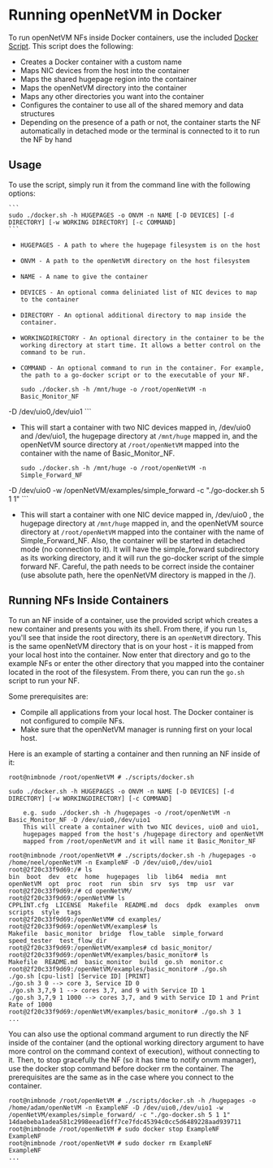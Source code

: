 Running openNetVM in Docker
==

To run openNetVM NFs inside Docker containers, use the
included [Docker Script][docker]. This script does the following:

  - Creates a Docker container with a custom name
  - Maps NIC devices from the host into the container
  - Maps the shared hugepage region into the container
  - Maps the openNetVM directory into the container
  - Maps any other directories you want into the container
  - Configures the container to use all of the shared memory and data
    structures
  - Depending on the presence of a path or not, the container starts the NF
    automatically in detached mode or the terminal is connected to it to
    run the NF by hand

Usage
--

To use the script, simply run it from the command line with the
following options:

    ```
    sudo ./docker.sh -h HUGEPAGES -o ONVM -n NAME [-D DEVICES] [-d DIRECTORY] [-w WORKING DIRECTORY] [-c COMMAND]
    ```

  - `HUGEPAGES - A path to where the hugepage filesystem is on the host`
  - `ONVM - A path to the openNetVM directory on the host filesystem`
  - `NAME - A name to give the container`
  - `DEVICES - An optional comma deliniated list of NIC devices to map to the
    container`
  - `DIRECTORY - An optional additional directory to map inside the container.`
  - `WORKINGDIRECTORY - An optional directory in the container to be the working
     directory at start time. It allows a better control on the command to be run.`
  - `COMMAND - An optional command to run in the container. For example,
     the path to a go-docker script or to the executable of your NF.`

    ```
    sudo ./docker.sh -h /mnt/huge -o /root/openNetVM -n Basic_Monitor_NF
-D /dev/uio0,/dev/uio1
    ```

  - This will start a container with two NIC devices mapped in, /dev/uio0
and /dev/uio1, the hugepage directory at `/mnt/huge` mapped in, and the
openNetVM source directory at `/root/openNetVM` mapped into the
container with the name of Basic_Monitor_NF.

    ```
    sudo ./docker.sh -h /mnt/huge -o /root/openNetVM -n Simple_Forward_NF
-D /dev/uio0 -w /openNetVM/examples/simple_forward -c "./go-docker.sh 5 1 1"
    ```

  - This will start a container with one NIC device mapped in, /dev/uio0
, the hugepage directory at `/mnt/huge` mapped in, and the
openNetVM source directory at `/root/openNetVM` mapped into the
container with the name of Simple_Forward_NF. Also, the container will be
started in detached mode (no connection to it). It will have the simple_forward
subdirectory as its working directory, and it will run the go-docker script of
the simple forward NF.
Careful, the path needs to be correct inside the container (use absolute path,
 here the openNetVM directory is mapped in the /).


Running NFs Inside Containers
--

To run an NF inside of a container, use the provided script which creates a new container and presents you with its shell.  From there, if you run `ls`, you'll see that inside the root directory, there is an `openNetVM` directory.  This is the same openNetVM directory that is on your host - it is mapped from your local host into the container.  Now enter that directory and go to the example NFs or enter the other directory that you mapped into the container located in the root of the filesystem.  From there, you can run the `go.sh` script to run your NF.

Some prerequisites are:

  - Compile all applications from your local host.  The Docker container is not configured to compile NFs.
  - Make sure that the openNetVM manager is running first on your local host.

Here is an example of starting a container and then running an NF inside of it:

```
root@nimbnode /root/openNetVM # ./scripts/docker.sh

sudo ./docker.sh -h HUGEPAGES -o ONVM -n NAME [-D DEVICES] [-d DIRECTORY] [-w WORKINGDIRECTORY] [-c COMMAND]

    e.g. sudo ./docker.sh -h /hugepages -o /root/openNetVM -n Basic_Monitor_NF -D /dev/uio0,/dev/uio1
    This will create a container with two NIC devices, uio0 and uio1,
    hugepages mapped from the host's /hugepage directory and openNetVM
    mapped from /root/openNetVM and it will name it Basic_Monitor_NF

root@nimbnode /root/openNetVM # ./scripts/docker.sh -h /hugepages -o /home/neel/openNetVM -n ExampleNF -D /dev/uio0,/dev/uio1
root@2f20c33f9d69:/# ls
bin  boot  dev  etc  home  hugepages  lib  lib64  media  mnt  openNetVM  opt  proc  root  run  sbin  srv  sys  tmp  usr  var
root@2f20c33f9d69:/# cd openNetVM/
root@2f20c33f9d69:/openNetVM# ls
CPPLINT.cfg  LICENSE  Makefile  README.md  docs  dpdk  examples  onvm  scripts  style  tags
root@2f20c33f9d69:/openNetVM# cd examples/
root@2f20c33f9d69:/openNetVM/examples# ls
Makefile  basic_monitor  bridge  flow_table  simple_forward  speed_tester  test_flow_dir
root@2f20c33f9d69:/openNetVM/examples# cd basic_monitor/
root@2f20c33f9d69:/openNetVM/examples/basic_monitor# ls
Makefile  README.md  basic_monitor  build  go.sh  monitor.c
root@2f20c33f9d69:/openNetVM/examples/basic_monitor# ./go.sh
./go.sh [cpu-list] [Service ID] [PRINT]
./go.sh 3 0 --> core 3, Service ID 0
./go.sh 3,7,9 1 --> cores 3,7, and 9 with Service ID 1
./go.sh 3,7,9 1 1000 --> cores 3,7, and 9 with Service ID 1 and Print Rate of 1000
root@2f20c33f9d69:/openNetVM/examples/basic_monitor# ./go.sh 3 1
...
```

You can also use the optional command argument to run directly the NF inside of the container (and the optional working directory argument to have more control on the command context of execution), without connecting to it. Then, to stop gracefully the NF (so it has time to notify onvm manager), use the docker stop command before docker rm the container.
The prerequisites are the same as in the case where you connect to the container.

```
root@nimbnode /root/openNetVM # ./scripts/docker.sh -h /hugepages -o /home/adam/openNetVM -n ExampleNF -D /dev/uio0,/dev/uio1 -w /openNetVM/examples/simple_forward/ -c "./go-docker.sh 5 1 1"
14daebeba1adea581c2998eead16ff7ce7fdc45394c0cc5d6489228aad939711
root@nimbnode /root/openNetVM # sudo docker stop ExampleNF
ExampleNF
root@nimbnode /root/openNetVM # sudo docker rm ExampleNF
ExampleNF
...
```

[docker]: ../scripts/docker.sh

